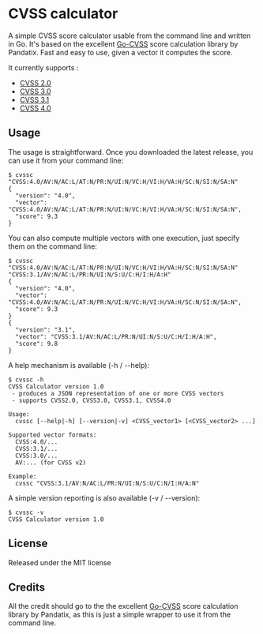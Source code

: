 # CVSS calculator

A simple CVSS score calculator usable from the command line and written in Go. It's based on the excellent [Go-CVSS](https://github.com/pandatix/go-cvss) score calculation library by Pandatix. 
Fast and easy to use, given a vector it computes the score. 

It currently supports :
 - [CVSS 2.0](https://www.first.org/cvss/v2/guide)
 - [CVSS 3.0](https://www.first.org/cvss/v3.0/specification-document)
 - [CVSS 3.1](https://www.first.org/cvss/v3.1/specification-document)
 - [CVSS 4.0](https://www.first.org/cvss/v4.0/specification-document)
 
## Usage

The usage is straightforward. Once you downloaded the latest release, you can use it from your command line:
```
$ cvssc "CVSS:4.0/AV:N/AC:L/AT:N/PR:N/UI:N/VC:H/VI:H/VA:H/SC:N/SI:N/SA:N"
{
  "version": "4.0",
  "vector": "CVSS:4.0/AV:N/AC:L/AT:N/PR:N/UI:N/VC:H/VI:H/VA:H/SC:N/SI:N/SA:N",
  "score": 9.3
}
```

You can also compute multiple vectors with one execution, just specify them on the command line:
```
$ cvssc "CVSS:4.0/AV:N/AC:L/AT:N/PR:N/UI:N/VC:H/VI:H/VA:H/SC:N/SI:N/SA:N" "CVSS:3.1/AV:N/AC:L/PR:N/UI:N/S:U/C:H/I:H/A:H"
{
  "version": "4.0",
  "vector": "CVSS:4.0/AV:N/AC:L/AT:N/PR:N/UI:N/VC:H/VI:H/VA:H/SC:N/SI:N/SA:N",
  "score": 9.3
}
{
  "version": "3.1",
  "vector": "CVSS:3.1/AV:N/AC:L/PR:N/UI:N/S:U/C:H/I:H/A:H",
  "score": 9.8
}
```

A help mechanism is available (-h / --help):
```
$ cvssc -h
CVSS Calculator version 1.0
 - produces a JSON representation of one or more CVSS vectors
 - supports CVSS2.0, CVSS3.0, CVSS3.1, CVSS4.0

Usage:
  cvssc [--help|-h] [--version|-v] <CVSS_vector1> [<CVSS_vector2> ...]

Supported vector formats:
  CVSS:4.0/...
  CVSS:3.1/...
  CVSS:3.0/...
  AV:... (for CVSS v2)

Example:
  cvssc "CVSS:3.1/AV:N/AC:L/PR:N/UI:N/S:U/C:N/I:H/A:N"
```

A simple version reporting is also available (-v / --version):
```
$ cvssc -v
CVSS Calculator version 1.0
```
## License
Released under the MIT license

## Credits
All the credit should go to the the excellent [Go-CVSS](https://github.com/pandatix/go-cvss) score calculation library by Pandatix, as this is just a simple wrapper to use it from the command line.


